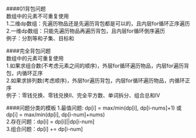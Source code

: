 ####01背包问题  
数组中的元素不可重复使用  
1.二维dp数组：先遍历物品还是先遍历背包都是可以的，且内层for循环正序遍历   
2.一维dp数组：只能先遍历物品再遍历背包，且内层for循环倒序遍历  
例子：分割等和子集、目标和  

####完全背包问题  
数组中的元素可重复使用  
1.如果求组合数(不考虑元素之间的顺序)，外层for循环遍历物品，内层for遍历背包，内循环正序  
2.如果求排列数(考虑顺序)，外层for遍历背包，内层for循环遍历物品，内循环正序  
例子：零钱兑换、零钱兑换II、完全平方数、单词拆分、组合总和IV  

####问题分类的模板
1.最值问题: dp[i] = max/min(dp[i], dp[i-nums]+1) 或 dp[i] = max/min(dp[i], dp[i-num]+nums)  
2.存在问题：dp[i] = dp[i]||dp[i-num]  
3.组合问题：dp[i] += dp[i-num]  



